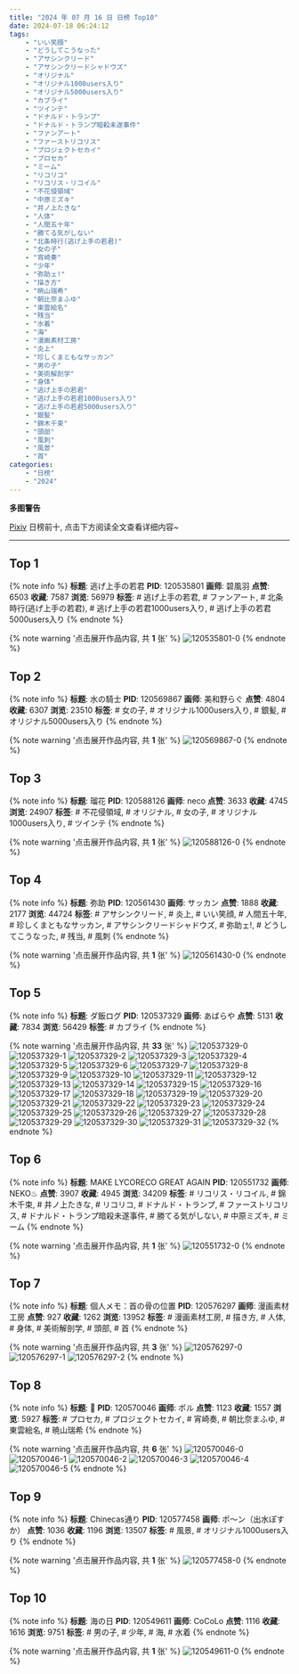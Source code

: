 ```yaml
---
title: "2024 年 07 月 16 日 日榜 Top10"
date: 2024-07-18 06:24:12
tags:
    - "いい笑顔"
    - "どうしてこうなった"
    - "アサシンクリード"
    - "アサシンクリードシャドウズ"
    - "オリジナル"
    - "オリジナル1000users入り"
    - "オリジナル5000users入り"
    - "カブライ"
    - "ツインテ"
    - "ドナルド・トランプ"
    - "ドナルド・トランプ暗殺未遂事件"
    - "ファンアート"
    - "ファーストリコリス"
    - "プロジェクトセカイ"
    - "プロセカ"
    - "ミーム"
    - "リコリコ"
    - "リコリス・リコイル"
    - "不花侵領域"
    - "中原ミズキ"
    - "井ノ上たきな"
    - "人体"
    - "人間五十年"
    - "勝てる気がしない"
    - "北条時行(逃げ上手の若君)"
    - "女の子"
    - "宵崎奏"
    - "少年"
    - "弥助ェ!"
    - "描き方"
    - "暁山瑞希"
    - "朝比奈まふゆ"
    - "東雲絵名"
    - "残当"
    - "水着"
    - "海"
    - "漫画素材工房"
    - "炎上"
    - "珍しくまともなサッカン"
    - "男の子"
    - "美術解剖学"
    - "身体"
    - "逃げ上手の若君"
    - "逃げ上手の若君1000users入り"
    - "逃げ上手の若君5000users入り"
    - "銀髪"
    - "錦木千束"
    - "頭部"
    - "風刺"
    - "風景"
    - "首"
categories:
    - "日榜"
    - "2024"
---
```


<i class="fa fa-triangle-exclamation"></i>**多图警告**<i class="fa fa-triangle-exclamation"></i>

[Pixiv](https://www.pixiv.net/) 日榜前十, 点击下方阅读全文查看详细内容~

<!-- more -->

---

## Top 1

{% note info %}
**标题**: 逃げ上手の若君
**PID**: 120535801 **画师**: 碧風羽
**点赞**: 6503 **收藏**: 7587 **浏览**: 56979
**标签**: # 逃げ上手の若君, # ファンアート, # 北条時行(逃げ上手の若君), # 逃げ上手の若君1000users入り, # 逃げ上手の若君5000users入り
{% endnote %}

{% note warning '点击展开作品内容, 共 **1** 张' %}
![120535801-0](https://i.pixiv.re/img-original/img/2024/07/15/00/00/10/120535801_p0.jpg)
{% endnote %}

## Top 2

{% note info %}
**标题**: 水の騎士
**PID**: 120569867 **画师**: 美和野らぐ
**点赞**: 4804 **收藏**: 6307 **浏览**: 23510
**标签**: # 女の子, # オリジナル1000users入り, # 銀髪, # オリジナル5000users入り
{% endnote %}

{% note warning '点击展开作品内容, 共 **1** 张' %}
![120569867-0](https://i.pixiv.re/img-original/img/2024/07/16/00/00/38/120569867_p0.png)
{% endnote %}

## Top 3

{% note info %}
**标题**: 瑠花
**PID**: 120588126 **画师**: neco
**点赞**: 3633 **收藏**: 4745 **浏览**: 24907
**标签**: # 不花侵領域, # オリジナル, # 女の子, # オリジナル1000users入り, # ツインテ
{% endnote %}

{% note warning '点击展开作品内容, 共 **1** 张' %}
![120588126-0](https://i.pixiv.re/img-original/img/2024/07/16/18/46/54/120588126_p0.png)
{% endnote %}

## Top 4

{% note info %}
**标题**: 弥助
**PID**: 120561430 **画师**: サッカン
**点赞**: 1888 **收藏**: 2177 **浏览**: 44724
**标签**: # アサシンクリード, # 炎上, # いい笑顔, # 人間五十年, # 珍しくまともなサッカン, # アサシンクリードシャドウズ, # 弥助ェ!, # どうしてこうなった, # 残当, # 風刺
{% endnote %}

{% note warning '点击展开作品内容, 共 **1** 张' %}
![120561430-0](https://i.pixiv.re/img-original/img/2024/07/15/20/11/59/120561430_p0.png)
{% endnote %}

## Top 5

{% note info %}
**标题**: ダ飯ログ
**PID**: 120537329 **画师**: あばらや
**点赞**: 5131 **收藏**: 7834 **浏览**: 56429
**标签**: # カブライ
{% endnote %}

{% note warning '点击展开作品内容, 共 **33** 张' %}
![120537329-0](https://i.pixiv.re/img-original/img/2024/07/15/00/30/39/120537329_p0.jpg)
![120537329-1](https://i.pixiv.re/img-original/img/2024/07/15/00/30/39/120537329_p1.jpg)
![120537329-2](https://i.pixiv.re/img-original/img/2024/07/15/00/30/39/120537329_p2.jpg)
![120537329-3](https://i.pixiv.re/img-original/img/2024/07/15/00/30/39/120537329_p3.jpg)
![120537329-4](https://i.pixiv.re/img-original/img/2024/07/15/00/30/39/120537329_p4.jpg)
![120537329-5](https://i.pixiv.re/img-original/img/2024/07/15/00/30/39/120537329_p5.jpg)
![120537329-6](https://i.pixiv.re/img-original/img/2024/07/15/00/30/39/120537329_p6.jpg)
![120537329-7](https://i.pixiv.re/img-original/img/2024/07/15/00/30/39/120537329_p7.jpg)
![120537329-8](https://i.pixiv.re/img-original/img/2024/07/15/00/30/39/120537329_p8.jpg)
![120537329-9](https://i.pixiv.re/img-original/img/2024/07/15/00/30/39/120537329_p9.jpg)
![120537329-10](https://i.pixiv.re/img-original/img/2024/07/15/00/30/39/120537329_p10.jpg)
![120537329-11](https://i.pixiv.re/img-original/img/2024/07/15/00/30/39/120537329_p11.jpg)
![120537329-12](https://i.pixiv.re/img-original/img/2024/07/15/00/30/39/120537329_p12.jpg)
![120537329-13](https://i.pixiv.re/img-original/img/2024/07/15/00/30/39/120537329_p13.jpg)
![120537329-14](https://i.pixiv.re/img-original/img/2024/07/15/00/30/39/120537329_p14.jpg)
![120537329-15](https://i.pixiv.re/img-original/img/2024/07/15/00/30/39/120537329_p15.jpg)
![120537329-16](https://i.pixiv.re/img-original/img/2024/07/15/00/30/39/120537329_p16.jpg)
![120537329-17](https://i.pixiv.re/img-original/img/2024/07/15/00/30/39/120537329_p17.jpg)
![120537329-18](https://i.pixiv.re/img-original/img/2024/07/15/00/30/39/120537329_p18.jpg)
![120537329-19](https://i.pixiv.re/img-original/img/2024/07/15/00/30/39/120537329_p19.jpg)
![120537329-20](https://i.pixiv.re/img-original/img/2024/07/15/00/30/39/120537329_p20.jpg)
![120537329-21](https://i.pixiv.re/img-original/img/2024/07/15/00/30/39/120537329_p21.jpg)
![120537329-22](https://i.pixiv.re/img-original/img/2024/07/15/00/30/39/120537329_p22.jpg)
![120537329-23](https://i.pixiv.re/img-original/img/2024/07/15/00/30/39/120537329_p23.jpg)
![120537329-24](https://i.pixiv.re/img-original/img/2024/07/15/00/30/39/120537329_p24.jpg)
![120537329-25](https://i.pixiv.re/img-original/img/2024/07/15/00/30/39/120537329_p25.jpg)
![120537329-26](https://i.pixiv.re/img-original/img/2024/07/15/00/30/39/120537329_p26.jpg)
![120537329-27](https://i.pixiv.re/img-original/img/2024/07/15/00/30/39/120537329_p27.jpg)
![120537329-28](https://i.pixiv.re/img-original/img/2024/07/15/00/30/39/120537329_p28.jpg)
![120537329-29](https://i.pixiv.re/img-original/img/2024/07/15/00/30/39/120537329_p29.jpg)
![120537329-30](https://i.pixiv.re/img-original/img/2024/07/15/00/30/39/120537329_p30.jpg)
![120537329-31](https://i.pixiv.re/img-original/img/2024/07/15/00/30/39/120537329_p31.jpg)
![120537329-32](https://i.pixiv.re/img-original/img/2024/07/15/00/30/39/120537329_p32.jpg)
{% endnote %}

## Top 6

{% note info %}
**标题**: MAKE LYCORECO GREAT AGAIN
**PID**: 120551732 **画师**: NEKO♨
**点赞**: 3907 **收藏**: 4945 **浏览**: 34209
**标签**: # リコリス・リコイル, # 錦木千束, # 井ノ上たきな, # リコリコ, # ドナルド・トランプ, # ファーストリコリス, # ドナルド・トランプ暗殺未遂事件, # 勝てる気がしない, # 中原ミズキ, # ミーム
{% endnote %}

{% note warning '点击展开作品内容, 共 **1** 张' %}
![120551732-0](https://i.pixiv.re/img-original/img/2024/07/15/14/13/47/120551732_p0.jpg)
{% endnote %}

## Top 7

{% note info %}
**标题**: 個人メモ：首の骨の位置
**PID**: 120576297 **画师**: 漫画素材工房
**点赞**: 927 **收藏**: 1262 **浏览**: 13952
**标签**: # 漫画素材工房, # 描き方, # 人体, # 身体, # 美術解剖学, # 頭部, # 首
{% endnote %}

{% note warning '点击展开作品内容, 共 **3** 张' %}
![120576297-0](https://i.pixiv.re/img-original/img/2024/07/16/06/00/10/120576297_p0.jpg)
![120576297-1](https://i.pixiv.re/img-original/img/2024/07/16/06/00/10/120576297_p1.jpg)
![120576297-2](https://i.pixiv.re/img-original/img/2024/07/16/06/00/10/120576297_p2.jpg)
{% endnote %}

## Top 8

{% note info %}
**标题**: 💐
**PID**: 120570046 **画师**: ポル
**点赞**: 1123 **收藏**: 1557 **浏览**: 5927
**标签**: # プロセカ, # プロジェクトセカイ, # 宵崎奏, # 朝比奈まふゆ, # 東雲絵名, # 暁山瑞希
{% endnote %}

{% note warning '点击展开作品内容, 共 **6** 张' %}
![120570046-0](https://i.pixiv.re/img-original/img/2024/07/16/00/01/50/120570046_p0.png)
![120570046-1](https://i.pixiv.re/img-original/img/2024/07/16/00/01/50/120570046_p1.png)
![120570046-2](https://i.pixiv.re/img-original/img/2024/07/16/00/01/50/120570046_p2.png)
![120570046-3](https://i.pixiv.re/img-original/img/2024/07/16/00/01/50/120570046_p3.png)
![120570046-4](https://i.pixiv.re/img-original/img/2024/07/16/00/01/50/120570046_p4.png)
![120570046-5](https://i.pixiv.re/img-original/img/2024/07/16/00/01/50/120570046_p5.png)
{% endnote %}

## Top 9

{% note info %}
**标题**: Chinecas通り
**PID**: 120577458 **画师**: ポ～ン（出水ぽすか）
**点赞**: 1036 **收藏**: 1196 **浏览**: 13507
**标签**: # 風景, # オリジナル1000users入り
{% endnote %}

{% note warning '点击展开作品内容, 共 **1** 张' %}
![120577458-0](https://i.pixiv.re/img-original/img/2024/07/16/07/30/01/120577458_p0.jpg)
{% endnote %}

## Top 10

{% note info %}
**标题**: 海の日
**PID**: 120549611 **画师**: CoCoLo
**点赞**: 1116 **收藏**: 1616 **浏览**: 9751
**标签**: # 男の子, # 少年, # 海, # 水着
{% endnote %}

{% note warning '点击展开作品内容, 共 **1** 张' %}
![120549611-0](https://i.pixiv.re/img-original/img/2024/07/15/12/33/57/120549611_p0.png)
{% endnote %}
